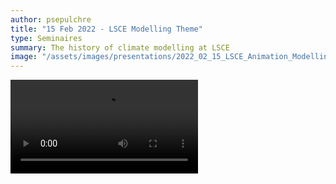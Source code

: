 ```yaml
---
author: psepulchre
title: "15 Feb 2022 - LSCE Modelling Theme"
type: Seminaires
summary: The history of climate modelling at LSCE
image: "/assets/images/presentations/2022_02_15_LSCE_Animation_Modelling_History.png"
---
```

<video src="https://sharebox.lsce.ipsl.fr/index.php/s/nNA3zRlFUQ0bOxl/download" type="video/mp4" controls="controls" style="max-width: 730px;">
</video>
